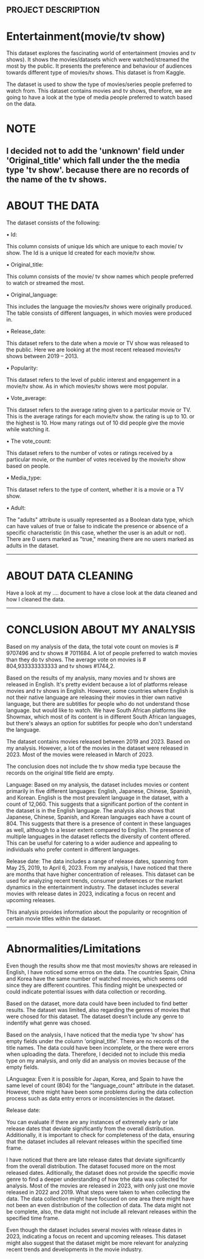 ## PROJECT DESCRIPTION

# Entertainment(movie/tv show)

This dataset explores the fascinating world of entertainment (movies and tv shows). It shows the movies/datasets which were watched/streamed the most by the public. 
It presents the preference and behaviour of audiences towards different type of movies/tv shows.
This dataset is from Kaggle. 

The dataset is used to show the type of movies/series people preferred to watch from. This dataset contains movies and tv shows, therefore, we are going to have a look at the type of media people preferred to watch based on the data.

# NOTE 

I decided not to add the 'unknown' field under 'Original_title' which fall under the the media type 'tv show'. because there are no records of the name of the tv shows.
----------------------------------------------------------------------------------------------------------------------------------------

# ABOUT THE DATA

The dataset consists of the following:


•	Id:

This column consists of unique Ids which are unique to each movie/ tv show. The Id is a unique Id created for each movie/tv show.


• Original_title:

This column consists of the movie/ tv show names which people preferred to watch or streamed the most. 



• Original_language:

This includes the language the movies/tv shows were originally produced. The table consists of different languages, in which movies were produced in.


• Release_date:

This dataset refers to the date when a movie or TV show was released to the public. Here we are looking at the most recent released movies/tv shows between 2019 – 2013.


•	Popularity:

This dataset refers to the level of public interest and engagement in a movie/tv show. 
As in which movies/tv shows were most popular.

•	Vote_average:

This dataset refers to the average rating given to a particular movie or TV. This is the average ratings for each movie/tv show.
the rating is up to 10. or the highest is 10.
How many ratings out of 10 did people give the movie while watching it.


•	The vote_count:

This dataset refers to the number of votes or ratings received by a particular movie, or the number of votes received by the movie/tv show based on people.



•	Media_type:

This dataset refers to the type of content, whether it is a movie or a TV show.


•	Adult:

The "adults" attribute is usually represented as a Boolean data type, which can have values of true or false to indicate the presence or absence of a specific characteristic (in this case, whether the user is an adult or not).
There are 0 users marked as "true," meaning there are no users marked as adults in the dataset.

-----------------------------------------------------------------------------------------------------------------------------------------

# ABOUT DATA CLEANING

Have a look at my .... document to have a close look at the data cleaned and how I cleaned the data.

-----------------------------------------------------------------------------------------------------------------------------------------

# CONCLUSION ABOUT MY ANALYSIS

Based on my analysis of the data, the total vote count on movies is # 9707496 and tv shows # 7011684. A lot of people preferred to watch movies than they do tv shows. 
The average vote on movies is # 804,933333333333 and tv shows #1744,2.

Based on the results of my analysis,  many movies and tv shows are released in English. It's pretty evident because a lot of platforms release movies and tv shows in English. 
However, some countries where English is not their native language are releasing their movies in thier own native language, but there are subtitles for people who do not understand those language. but would like to watch. 
We have South African platforms like Showmax, which most of its content is in different South African languages, but there's always an option for subtitles for people who don't understand the language.


The dataset contains movies released between 2019 and 2023. Based on my analysis. However, a lot of the movies in the dataset were released in 2023. Most of the movies were released in March of 2023.

The conclusion does not include the tv show media type because the records on the original title field are empty. 




Language:
Based on my analysis, the dataset includes movies or content primarily in five different languages: English, Japanese, Chinese, Spanish, and Korean. English is the most prevalent language in the dataset, with a count of 12,060. This suggests that a significant portion of the content in the dataset is in the English language.
The analysis also shows that Japanese, Chinese, Spanish, and Korean languages each have a count of 804. This suggests that there is a presence of content in these languages as well, although to a lesser extent compared to English. The presence of multiple languages in the dataset reflects the diversity of content offered. This can be useful for catering to a wider audience and appealing to individuals who prefer content in different languages.

Release date:
 The data includes a range of release dates, spanning from May 25, 2019, to April 6, 2023. From my analysis, I have noticed that there are months that have higher concentration of releases. This dataset can be used for analyzing recent trends, consumer preferences or the market dynamics in the entertainment industry.
 The dataset includes several movies with release dates in 2023, indicating a focus on recent and upcoming releases.

 This analysis provides information about the popularity or recognition of certain movie titles within the dataset.


------------------------------------------------------------------------------------------------------------------------------------------

# Abnormalities/Limitations

Even though the results show me that most movies/tv shows are released in English, I have noticed some errros on the data. The countries Spain, China and Korea have the same number of watched movies, which seems odd since they are different countires. This finding might be unexpected or could indicate potential issues with data collection or recording.

Based on the dataset, more data could have been included to find better results. The dataset was limited, also regarding the genres of movies that were chosed for this dataset. The dataset doesn't include any genre to indentify what genre was chosed.

Based on the analysis, I have noticed that the media type 'tv show' has empty fields under the column 'original_title'. There are no records of the title names. The data could have been incomplete, or the there were errors when uploading the data. Therefore, I decided not to include this media type on my analysis, and only did an analysis on movies because of the empty fields.


LAnguagea:
Even it is possible for Japan, Korea, and Spain to have the same level of count (804) for the "language_count" attribute in the dataset. However, there might have been some problems during the data collection process such as data entry errors or inconsistencies in the dataset.


Release date:

You can evaluate if there are any instances of extremely early or late release dates that deviate significantly from the overall distribution. Additionally, it is important to check for completeness of the data, ensuring that the dataset includes all relevant releases within the specified time frame.

I have noticed that there are late release dates that deviate significantly from the overall distribution. The dataset focused more on the most released dates. Aditionally, the dataset does not provide the specific movie genre to find a deeper understanding of how trhe data was collected for analysis. Most of the movies are released in 2023, with only just one movie released in 2022 and 2019. What steps were taken to when collecting the data. The data collection might have focused on one area there might have not been an even distribution of the collection of data. The data might not be complete, also, the data might not include all relevant releases within the specified time frame.

Even though the dataset includes several movies with release dates in 2023, indicating a focus on recent and upcoming releases. This dataset might also suggest that the dataset might be more relevant for analyzing recent trends and developments in the movie industry.

